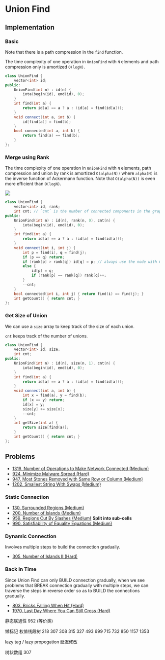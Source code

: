 # Union Find

## Implementation

### Basic

Note that there is a path compression in the `find` function. 

The time complexity of one operation in `UnionFind` with `N` elements and path compression only is amortized `O(logN)`.

```cpp
class UnionFind {
    vector<int> id;
public:
    UnionFind(int n) : id(n) {
        iota(begin(id), end(id), 0);
    }
    int find(int a) {
        return id[a] == a ? a : (id[a] = find(id[a]));
    }
    void connect(int a, int b) {
        id[find(a)] = find(b);
    }
    bool connected(int a, int b) {
        return find(a) == find(b);
    }
};
```

### Merge using Rank

The time complexity of one operation in `UnionFind` with `N` elements, path compression and union by rank is amortized `O(alpha(N))` where `alpha(N)` is the inverse function of Ackermann function. Note that `O(alpha(N))` is even more efficient than `O(logN)`.

![](./union-by-rank.png)

```cpp
class UnionFind {
    vector<int> id, rank;
    int cnt; // `cnt` is the number of connected components in the graph
public:
    UnionFind(int n) : id(n), rank(n, 0), cnt(n) {
        iota(begin(id), end(id), 0);
    }
    int find(int a) {
        return id[a] == a ? a : (id[a] = find(id[a]));
    }
    void connect(int i, int j) {
        int p = find(i), q = find(j);
        if (p == q) return;
        if (rank[p] > rank[q]) id[q] = p; // always use the node with GREATER rank as the root
        else {
            id[p] = q;
            if (rank[p] == rank[q]) rank[q]++;
        }
        --cnt;
    }
    bool connected(int i, int j) { return find(i) == find(j); }
    int getCount() { return cnt; }
};
```

### Get Size of Union

We can use a `size` array to keep track of the size of each union.

`cnt` keeps track of the number of unions.

```cpp
class UnionFind {
    vector<int> id, size;
    int cnt;
public:
    UnionFind(int n) : id(n), size(n, 1), cnt(n) {
        iota(begin(id), end(id), 0);
    }
    int find(int a) {
        return id[a] == a ? a : (id[a] = find(id[a]));
    }
    void connect(int a, int b) {
        int x = find(a), y = find(b);
        if (x == y) return;
        id[x] = y;
        size[y] += size[x];
        --cnt;
    }
    int getSize(int a) {
        return size[find(a)];
    }
    int getCount() { return cnt; }
};
```

## Problems

* [1319. Number of Operations to Make Network Connected \(Medium\)](https://leetcode.com/problems/number-of-operations-to-make-network-connected/)
* [924. Minimize Malware Spread \(Hard\)](https://leetcode.com/problems/minimize-malware-spread/)
* [947. Most Stones Removed with Same Row or Column \(Medium\)](https://leetcode.com/problems/most-stones-removed-with-same-row-or-column/)
* [1202. Smallest String With Swaps (Medium)](https://leetcode.com/problems/smallest-string-with-swaps/)

### Static Connection

* [130. Surrounded Regions (Medium)](https://leetcode.com/problems/surrounded-regions/)
* [200. Number of Islands (Medium)](https://leetcode.com/problems/number-of-islands/)
* [959. Regions Cut By Slashes (Medium)](https://leetcode.com/problems/regions-cut-by-slashes/) **Split into sub-cells**
* [990. Satisfiability of Equality Equations (Medium)](https://leetcode.com/problems/satisfiability-of-equality-equations/)

### Dynamic Connection

Involves multiple steps to build the connection gradually.

* [305. Number of Islands II (Hard)](https://leetcode.com/problems/number-of-islands-ii)

### Back in Time

Since Union Find can only BUILD connection gradually, when we see problems that BREAK connection gradually with multiple steps, we can traverse the steps in reverse order so as to BUILD the connections gradually.

* [803. Bricks Falling When Hit (Hard)](https://leetcode.com/problems/bricks-falling-when-hit)
* [1970. Last Day Where You Can Still Cross (Hard)](https://leetcode.com/problems/last-day-where-you-can-still-cross)

静态联通性 952 \(等价类\)

懒标记 权值线段树 218 307 308 315 327 493 699 715 732 850 1157 1353

lazy tag / lazy propogation 延迟修改

树状数组 307